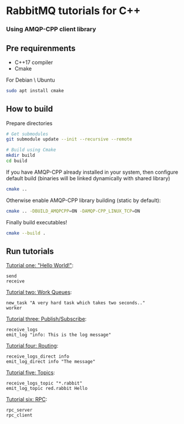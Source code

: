 # RabbitMQ tutorials for C++
### Using AMQP-CPP client library

## Pre requirenments

* C++17 compiler
* Cmake

For Debian \ Ubuntu
```bash
sudo apt install cmake
```

## How to build

Prepare directories

```bash
# Get submodules
git submodule update --init --recursive --remote

# Build using Cmake
mkdir build
cd build
```

If you have AMQP-CPP already installed in your system, then configure default build 
(binaries will be linked dynamically with shared library)

```bash
cmake ..
```

Otherwise enable AMQP-CPP library building (static by default):

```bash
cmake .. -DBUILD_AMQPCPP=ON -DAMQP-CPP_LINUX_TCP=ON
```

Finally build executables!
```bash
cmake --build .
```

## Run tutorials

[Tutorial one: "Hello World!"](https://www.rabbitmq.com/tutorials/tutorial-one-python.html):

    send
    receive


[Tutorial two: Work Queues](https://www.rabbitmq.com/tutorials/tutorial-two-python.html):

    new_task "A very hard task which takes two seconds.."
    worker


[Tutorial three: Publish/Subscribe](https://www.rabbitmq.com/tutorials/tutorial-three-python.html):

    receive_logs
    emit_log "info: This is the log message"


[Tutorial four: Routing](https://www.rabbitmq.com/tutorials/tutorial-four-python.html):

    receive_logs_direct info
    emit_log_direct info "The message"


[Tutorial five: Topics](https://www.rabbitmq.com/tutorials/tutorial-five-python.html):

    receive_logs_topic "*.rabbit"
    emit_log_topic red.rabbit Hello


[Tutorial six: RPC](https://www.rabbitmq.com/tutorials/tutorial-six-python.html):

    rpc_server
    rpc_client